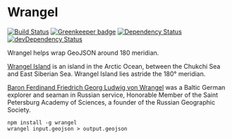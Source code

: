 # Wrangel

[![Build Status](https://travis-ci.org/stepankuzmin/wrangel.svg?branch=master)](https://travis-ci.org/stepankuzmin/wrangel)
[![Greenkeeper badge](https://badges.greenkeeper.io/stepankuzmin/wrangel.svg)](https://greenkeeper.io/)
[![Dependency Status](https://david-dm.org/stepankuzmin/wrangel.svg)](https://david-dm.org/stepankuzmin/wrangel)
[![devDependency Status](https://david-dm.org/stepankuzmin/wrangel/dev-status.svg)](https://david-dm.org/stepankuzmin/wrangel#info=devDependencies)

Wrangel helps wrap GeoJSON around 180 meridian.

[Wrangel Island](https://en.wikipedia.org/wiki/Wrangel_Island) is an island in the Arctic Ocean, between the Chukchi Sea and East Siberian Sea. Wrangel Island lies astride the 180° meridian.

[Baron Ferdinand Friedrich Georg Ludwig von Wrangel](https://en.wikipedia.org/wiki/Ferdinand_von_Wrangel) was a Baltic German explorer and seaman in Russian service, Honorable Member of the Saint Petersburg Academy of Sciences, a founder of the Russian Geographic Society.

```shell
npm install -g wrangel
wrangel input.geojson > output.geojson
```
